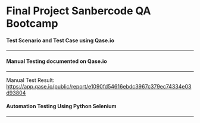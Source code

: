 # Final Project Sanbercode QA Bootcamp

#### Test Scenario and Test Case using Qase.io
----
#### Manual Testing documented on Qase.io
----
Manual Test Result: https://app.qase.io/public/report/e1090fd54616ebdc3967c379ec74334e03d93804
#### Automation Testing Using Python Selenium
----

